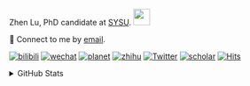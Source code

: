 <p>Zhen Lu, PhD candidate at <a href="https://phs.sysu.edu.cn/">SYSU</a>. <img src="https://media.giphy.com/media/WUlplcMpOCEmTGBtBW/giphy.gif" width="30">
</em></p>

💬 Connect to me by [email](mailto:luzh29@mail2.sysu.edu.cn).

[![bilibili](https://img.shields.io/badge/陆震同学-B站-yellow)](https://space.bilibili.com/32159908) [![wechat](https://img.shields.io/badge/陆震生物统计-微信公众号-important)](https://leslie-lu.github.io/uploads/qrcode.jpg) [![planet](https://img.shields.io/badge/陆震-知识星球-blueviolet)](https://wx.zsxq.com/dweb2) [![zhihu](https://img.shields.io/badge/陆震同学-知乎-blue)](https://www.zhihu.com/people/edison-70-18) [![Twitter](https://img.shields.io/badge/callmeleslielu-Twitter-ff69b4)](https://twitter.com/callmeleslielu) [![scholar](https://img.shields.io/badge/ZhenLu-Scholar-00ffff)](https://scholar.google.com/citations?user=LKLQ1g8AAAAJ) [![Hits](https://hits.seeyoufarm.com/api/count/incr/badge.svg?url=https%3A%2F%2Fgithub.com%2FLeslie-Lu%2FLeslie-Lu&count_bg=%2379C83D&title_bg=%23555555&icon=&icon_color=%23E7E7E7&title=hits&edge_flat=false)](https://hits.seeyoufarm.com)

<details>
 
<summary>GitHub Stats</summary>


<!--START_SECTION:waka-->
**🐱 My GitHub Data** 

> 📦 210.4 kB Used in GitHub's Storage 
 > 
> 🏆 312 Contributions in the Year 2023
 > 
> 🚫 Not Opted to Hire
 > 
> 📜 11 Public Repositories 
 > 
> 🔑 3 Private Repositories 
 > 
**I'm an Early 🐤** 

```text
🌞 Morning                11 commits          █░░░░░░░░░░░░░░░░░░░░░░░░   03.69 % 
🌆 Daytime                220 commits         ██████████████████░░░░░░░   73.83 % 
🌃 Evening                66 commits          ██████░░░░░░░░░░░░░░░░░░░   22.15 % 
🌙 Night                  1 commits           ░░░░░░░░░░░░░░░░░░░░░░░░░   00.34 % 
```
📅 **I'm Most Productive on Monday** 

```text
Monday                   62 commits          █████░░░░░░░░░░░░░░░░░░░░   20.81 % 
Tuesday                  53 commits          ████░░░░░░░░░░░░░░░░░░░░░   17.79 % 
Wednesday                59 commits          █████░░░░░░░░░░░░░░░░░░░░   19.80 % 
Thursday                 59 commits          █████░░░░░░░░░░░░░░░░░░░░   19.80 % 
Friday                   31 commits          ███░░░░░░░░░░░░░░░░░░░░░░   10.40 % 
Saturday                 10 commits          █░░░░░░░░░░░░░░░░░░░░░░░░   03.36 % 
Sunday                   24 commits          ██░░░░░░░░░░░░░░░░░░░░░░░   08.05 % 
```


**I Mostly Code in HTML** 

```text
HTML                     5 repos             ██████████░░░░░░░░░░░░░░░   38.46 % 
R                        4 repos             ████████░░░░░░░░░░░░░░░░░   30.77 % 
SAS                      3 repos             ██████░░░░░░░░░░░░░░░░░░░   23.08 % 
Python                   1 repo              ██░░░░░░░░░░░░░░░░░░░░░░░   07.69 % 
```




 Last Updated on 26/11/2023 18:38:50 UTC
<!--END_SECTION:waka-->

-----

**NOTE: Top languages does not indicate my skill level or anything like that. It is just a metric of which languages have been hosted by me on GitHub based on the usage across repositories.**

</details>
